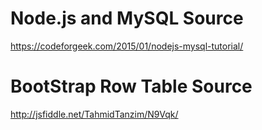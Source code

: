 # Node.js and MySQL Source

https://codeforgeek.com/2015/01/nodejs-mysql-tutorial/


# BootStrap Row Table Source

http://jsfiddle.net/TahmidTanzim/N9Vqk/